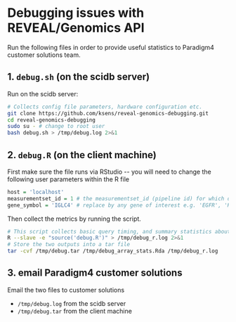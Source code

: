 # Debugging issues with REVEAL/Genomics API

Run the following files in order to provide useful statistics to Paradigm4 customer solutions team.

## 1. `debug.sh` (on the scidb server)

Run on the scidb server:

```sh
# Collects config file parameters, hardware configuration etc.
git clone https://github.com/ksens/reveal-genomics-debugging.git
cd reveal-genomics-debugging
sudo su - # change to root user
bash debug.sh > /tmp/debug.log 2>&1
```

## 2. `debug.R` (on the client machine)

First make sure the file runs via RStudio -- you will need to change the following user parameters within the R file

```R
host = 'localhost'
measurementset_id = 1 # the measurementset_id (pipeline id) for which download is slow
gene_symbol = 'IGLC4' # replace by any gene of interest e.g. 'EGFR', 'KRAS' etc.
```

Then collect the metrics by running the script. 

```sh
# This script collects basic query timing, and summary statistics about gene-expression and feature array.
R --slave -e "source('debug.R')" > /tmp/debug_r.log 2>&1
# Store the two outputs into a tar file
tar -cvf /tmp/debug.tar /tmp/debug_array_stats.Rda /tmp/debug_r.log
```

## 3. email Paradigm4 customer solutions

Email the two files to customer solutions

- `/tmp/debug.log` from the scidb server
- `/tmp/debug.tar` from the client machine
